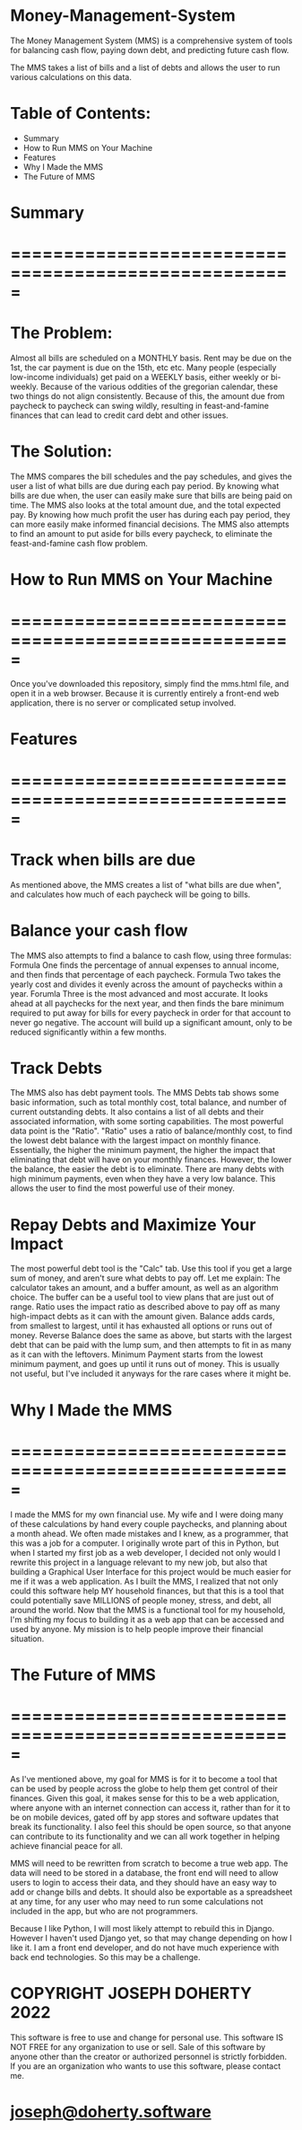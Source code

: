 # Money-Management-System

The Money Management System (MMS) is a comprehensive system of tools for balancing cash flow, paying down debt, and predicting future cash flow.

The MMS takes a list of bills and a list of debts and allows the user to run various calculations on this data. 

# Table of Contents:
- Summary
- How to Run MMS on Your Machine
- Features
- Why I Made the MMS
- The Future of MMS


# Summary
# =====================================================
# The Problem:
Almost all bills are scheduled on a MONTHLY basis. Rent may be due on the 1st, the car payment is due on the 15th, etc etc.
Many people (especially low-income individuals) get paid on a WEEKLY basis, either weekly or bi-weekly.
Because of the various oddities of the gregorian calendar, these two things do not align consistently.
Because of this, the amount due from paycheck to paycheck can swing wildly, resulting in feast-and-famine finances that can lead to credit card debt and other issues.

# The Solution:
The MMS compares the bill schedules and the pay schedules, and gives the user a list of what bills are due during each pay period.
By knowing what bills are due when, the user can easily make sure that bills are being paid on time.
The MMS also looks at the total amount due, and the total expected pay.
By knowing how much profit the user has during each pay period, they can more easily make informed financial decisions.
The MMS also attempts to find an amount to put aside for bills every paycheck, to eliminate the feast-and-famine cash flow problem.

# How to Run MMS on Your Machine
# =====================================================
Once you've downloaded this repository, simply find the mms.html file, and open it in a web browser. Because it is currently entirely a front-end web application, there is no server or complicated setup involved.

# Features
# =====================================================
# Track when bills are due
As mentioned above, the MMS creates a list of "what bills are due when", and calculates how much of each paycheck will be going to bills.
# Balance your cash flow
The MMS also attempts to find a balance to cash flow, using three formulas:
    Formula One finds the percentage of annual expenses to annual income, and then finds that percentage of each paycheck.
    Formula Two takes the yearly cost and divides it evenly across the amount of paychecks within a year.
    Forumla Three is the most advanced and most accurate. It looks ahead at all paychecks for the next year, and then finds the bare minimum required to put away for bills for every paycheck in order for that account to never go negative. The account will build up a significant amount, only to be reduced significantly within a few months.

# Track Debts
The MMS also has debt payment tools.
The MMS Debts tab shows some basic information, such as total monthly cost, total balance, and number of current outstanding debts.
It also contains a list of all debts and their associated information, with some sorting capabilities.
The most powerful data point is the "Ratio".
"Ratio" uses a ratio of balance/monthly cost, to find the lowest debt balance with the largest impact on monthly finance.
Essentially, the higher the minimum payment, the higher the impact that eliminating that debt will have on your monthly finances.
However, the lower the balance, the easier the debt is to eliminate. 
There are many debts with high minimum payments, even when they have a very low balance. This allows the user to find the most powerful use of their money.

# Repay Debts and Maximize Your Impact
The most powerful debt tool is the "Calc" tab. Use this tool if you get a large sum of money, and aren't sure what debts to pay off. Let me explain:
The calculator takes an amount, and a buffer amount, as well as an algorithm choice. The buffer can be a useful tool to view plans that are just out of range.
    Ratio uses the impact ratio as described above to pay off as many high-impact debts as it can with the amount given.
    Balance adds cards, from smallest to largest, until it has exhausted all options or runs out of money.
    Reverse Balance does the same as above, but starts with the largest debt that can be paid with the lump sum, and then attempts to fit in as many as it can with the leftovers.
    Minimum Payment starts from the lowest minimum payment, and goes up until it runs out of money. This is usually not useful, but I've included it anyways for the rare cases where it might be.

# Why I Made the MMS
# =====================================================

I made the MMS for my own financial use. My wife and I were doing many of these calculations by hand every couple paychecks, and planning about a month ahead.
We often made mistakes and I knew, as a programmer, that this was a job for a computer.
I originally wrote part of this in Python, but when I started my first job as a web developer, I decided not only would I rewrite this project in a language relevant to my new job, but also that building a Graphical User Interface for this project would be much easier for me if it was a web application.
As I built the MMS, I realized that not only could this software help MY household finances, but that this is a tool that could potentially save MILLIONS of people money, stress, and debt, all around the world.
Now that the MMS is a functional tool for my household, I'm shifting my focus to building it as a web app that can be accessed and used by anyone. My mission is to help people improve their financial situation.

# The Future of MMS
# =====================================================

As I've mentioned above, my goal for MMS is for it to become a tool that can be used by people across the globe to help them get control of their finances.
Given this goal, it makes sense for this to be a web application, where anyone with an internet connection can access it, rather than for it to be on mobile devices, gated off by app stores and software updates that break its functionality.
I also feel this should be open source, so that anyone can contribute to its functionality and we can all work together in helping achieve financial peace for all.

MMS will need to be rewritten from scratch to become a true web app. The data will need to be stored in a database, the front end will need to allow users to login to access their data, and they should have an easy way to add or change bills and debts.
It should also be exportable as a spreadsheet at any time, for any user who may need to run some calculations not included in the app, but who are not programmers.

Because I like Python, I will most likely attempt to rebuild this in Django. However I haven't used Django yet, so that may change depending on how I like it.
I am a front end developer, and do not have much experience with back end technologies. So this may be a challenge.




# COPYRIGHT JOSEPH DOHERTY 2022

This software is free to use and change for personal use.
This software IS NOT FREE for any organization to use or sell.
Sale of this software by anyone other than the creator or authorized personnel is strictly forbidden.
If you are an organization who wants to use this software, please contact me.

# joseph@doherty.software
